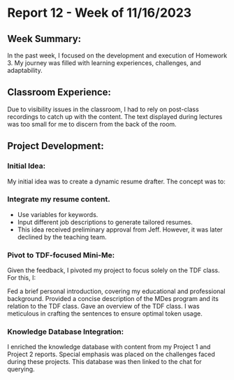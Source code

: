 # Report 12 - Week of 11/16/2023 #

## Week Summary:
In the past week, I focused on the development and execution of Homework 3. My journey was filled with learning experiences, challenges, and adaptability.

## Classroom Experience:
Due to visibility issues in the classroom, I had to rely on post-class recordings to catch up with the content. The text displayed during lectures was too small for me to discern from the back of the room.

## Project Development:
### Initial Idea:
My initial idea was to create a dynamic resume drafter. The concept was to:

### Integrate my resume content.
- Use variables for keywords.
- Input different job descriptions to generate tailored resumes.
- This idea received preliminary approval from Jeff. However, it was later declined by the teaching team.

### Pivot to TDF-focused Mini-Me:
Given the feedback, I pivoted my project to focus solely on the TDF class. For this, I:

Fed a brief personal introduction, covering my educational and professional background.
Provided a concise description of the MDes program and its relation to the TDF class.
Gave an overview of the TDF class.
I was meticulous in crafting the sentences to ensure optimal token usage.

### Knowledge Database Integration:
I enriched the knowledge database with content from my Project 1 and Project 2 reports. Special emphasis was placed on the challenges faced during these projects. This database was then linked to the chat for querying.
